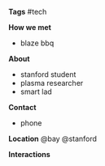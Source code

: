 **Tags**
#tech

**How we met**
- blaze bbq

**About**
- stanford student
- plasma researcher 
- smart lad

**Contact**
- phone

**Location**
@bay
@stanford

**Interactions**